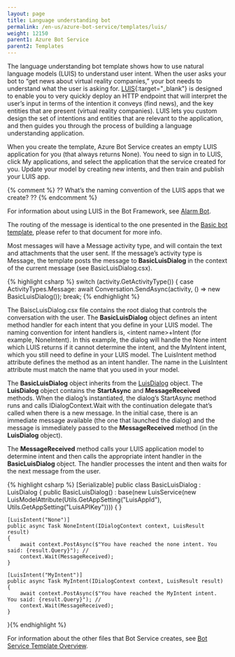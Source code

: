 ```yaml
---
layout: page
title: Language understanding bot
permalink: /en-us/azure-bot-service/templates/luis/
weight: 12150
parent1: Azure Bot Service
parent2: Templates
---
```



The language understanding bot template shows how to use natural language models (LUIS) to understand user intent. When the user asks your bot to “get news about virtual reality companies,” your bot needs to understand what the user is asking for. [LUIS](https://www.luis.ai/){:target="_blank"} is designed to enable you to very quickly deploy an HTTP endpoint that will interpret the user’s input in terms of the intention it conveys (find news), and the key entities that are present (virtual reality companies). LUIS lets you custom design the set of intentions and entities that are relevant to the application, and then guides you through the process of building a language understanding application.

When you create the template, Azure Bot Service creates an empty LUIS application for you (that always returns None). You need to sign in to LUIS, click My applications, and select the application that the service created for you. Update your model by creating new intents, and then train and publish your LUIS app.

{% comment %}
??
What’s the naming convention of the LUIS apps that we create?
??
{% endcomment %}

For information about using LUIS in the Bot Framework, see [Alarm Bot](/en-us/csharp/builder/sdkreference/dialogs.html#alarmBot).

The routing of the message is identical to the one presented in the [Basic bot template](/en-us/azure-bot-service/templates/basic/), please refer to that document for more info.


Most messages will have a Message activity type, and will contain the text and attachments that the user sent. If the message’s activity type is Message, the template posts the message to **BasicLuisDialog** in the context of the current message (see BasicLuisDialog.csx). 

{% highlight csharp %}
        switch (activity.GetActivityType())
        {
            case ActivityTypes.Message:
                await Conversation.SendAsync(activity, () => new BasicLuisDialog());
                break;
{% endhighlight %}


The BaiscLuisDialog.csx file contains the root dialog that controls the conversation with the user. The **BasicLuisDialog** object defines an intent method handler for each intent that you define in your LUIS model. The naming convention for intent handlers is, \<intent name\>+Intent (for example, NoneIntent). In this example, the dialog will handle the None intent which LUIS returns if it cannot determine the intent, and the MyIntent intent, which you still need to define in your LUIS model. The LuisIntent method attribute defines the method as an intent handler. The name in the LuisIntent attribute must match the name that you used in your model. 

The **BasicLuisDialog** object inherits from the [LuisDialog](/en-us/csharp/builder/sdkreference/d8/df9/class_microsoft_1_1_bot_1_1_builder_1_1_dialogs_1_1_luis_dialog.html) object. The **LuisDialog** object contains the **StartAsync** and **MessageReceived** methods. When the dialog’s instantiated, the dialog’s StartAsync method runs and calls IDialogContext.Wait with the continuation delegate that’s called when there is a new message. In the initial case, there is an immediate message available (the one that launched the dialog) and the message is immediately passed to the **MessageReceived** method (in the **LuisDialog** object).

The **MessageReceived** method calls your LUIS application model to determine intent and then calls the appropriate intent handler in the **BasicLuisDialog** object. The handler processes the intent and then waits for the next message from the user.

{% highlight csharp %}
[Serializable]
public class BasicLuisDialog : LuisDialog<object>
{
    public BasicLuisDialog() : base(new LuisService(new LuisModelAttribute(Utils.GetAppSetting("LuisAppId"), Utils.GetAppSetting("LuisAPIKey"))))
    {
    }

    [LuisIntent("None")]
    public async Task NoneIntent(IDialogContext context, LuisResult result)
    {
        await context.PostAsync($"You have reached the none intent. You said: {result.Query}"); //
        context.Wait(MessageReceived);
    }

    [LuisIntent("MyIntent")]
    public async Task MyIntent(IDialogContext context, LuisResult result)
    {
        await context.PostAsync($"You have reached the MyIntent intent. You said: {result.Query}"); //
        context.Wait(MessageReceived);
    }
}{% endhighlight %}


For information about the other files that Bot Service creates, see [Bot Service Template Overview](/en-us/azure-bot-service/templates/overview/).
